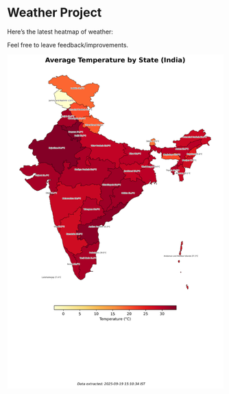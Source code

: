 # Weather Project

Here’s the latest heatmap of weather:

Feel free to leave feedback/improvements.

![India Heatmap](docs/assets/india_heatmap.png?v=CD2514)

